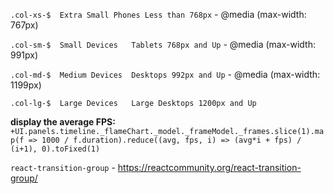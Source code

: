 `.col-xs-$	Extra Small	Phones Less than 768px` - @media (max-width: 767px)

`.col-sm-$	Small Devices	Tablets 768px and Up` - @media (max-width: 991px)

`.col-md-$	Medium Devices	Desktops 992px and Up` - @media (max-width: 1199px)

`.col-lg-$	Large Devices	Large Desktops 1200px and Up`

**display the average FPS:**
`+UI.panels.timeline._flameChart._model._frameModel._frames.slice(1).map(f => 1000 / f.duration).reduce((avg, fps, i) => (avg*i + fps) / (i+1), 0).toFixed(1)`

`react-transition-group` - https://reactcommunity.org/react-transition-group/